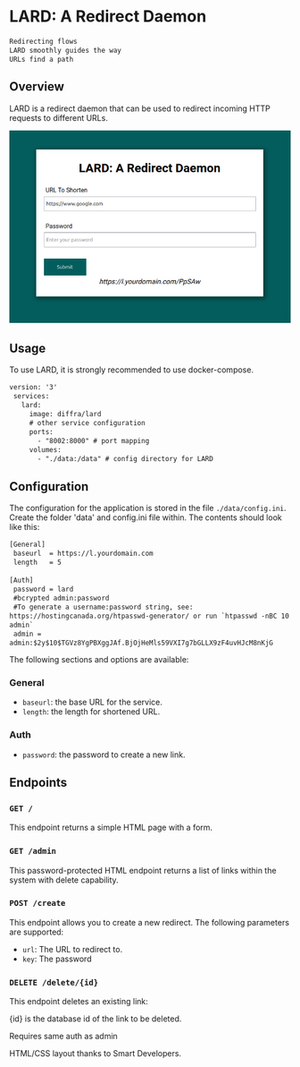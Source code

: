 # LARD: A Redirect Daemon


```
Redirecting flows
LARD smoothly guides the way
URLs find a path
```

## Overview

LARD is a redirect daemon that can be used to redirect incoming HTTP requests to different URLs.

![user interface](https://raw.githubusercontent.com/diffra/Lard/master/Interface.png)

## Usage

To use LARD, it is strongly recommended to use docker-compose.

```
version: '3'
 services:
   lard:
     image: diffra/lard
     # other service configuration
     ports:
       - "8002:8000" # port mapping
     volumes:
       - "./data:/data" # config directory for LARD
```

## Configuration

The configuration for the application is stored in the file `./data/config.ini`. Create the folder 'data' and config.ini file within. The contents should look like this:

```
[General]
 baseurl  = https://l.yourdomain.com
 length   = 5

[Auth]
 password = lard
 #bcrypted admin:password
 #To generate a username:password string, see: https://hostingcanada.org/htpasswd-generator/ or run `htpasswd -nBC 10 admin`
 admin = admin:$2y$10$TGVz8YgPBXggJAf.BjOjHeMls59VXI7g7bGLLX9zF4uvHJcM8nKjG

```


The following sections and options are available:

### General
- `baseurl`: the base URL for the service.
- `length`: the length for shortened URL.

### Auth
- `password`: the password to create a new link. 

## Endpoints

### `GET /`

This endpoint returns a simple HTML page with a form.

### `GET /admin`

This password-protected HTML endpoint returns a list of links within the system with delete capability.

### `POST /create`

This endpoint allows you to create a new redirect. The following parameters are supported:

- `url`: The URL to redirect to.
- `key`: The password

### `DELETE /delete/{id}`

This endpoint deletes an existing link:

{id} is the database id of the link to be deleted.

Requires same auth as admin


HTML/CSS layout thanks to Smart Developers.

